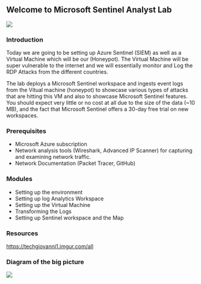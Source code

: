 ## Welcome to Microsoft Sentinel Analyst Lab
<img src="https://i.imgur.com/eQ5ykGc.png"/>

### Introduction

Today we are going to be setting up Azure Sentinel (SIEM) as well as a Virtual Machine which will be our (Honeypot). The Virtual Machine will be super vulnerable to the internet and we will essentially monitor and Log the RDP Attacks from the different countries. 

The lab deploys a Microsoft Sentinel workspace and ingests event logs from the Vitual machine (honeypot) to showcase various types of attacks that are hitting this VM and also to showcase Microsoft Sentinel features. 
You should expect very little or no cost at all due to the size of the data (~10 MB), and the fact that Microsoft Sentinel offers a 30-day free trial on new workspaces.

### Prerequisites
- Microsoft Azure subscription
- Network analysis tools (Wireshark, Advanced IP Scanner) for capturing and examining network traffic.
- Network Documentation (Packet Tracer, GitHub)

### Modules
- Setting up the environment
- Setting up log Analytics Workspace
- Setting up the Virtual Machine
- Transforming the Logs
- Setting up Sentinel workspace and the Map


### Resources
https://techgiovanni1.imgur.com/all

### Diagram of the big picture
<img src="https://i.imgur.com/YePDPAK.png"/>




